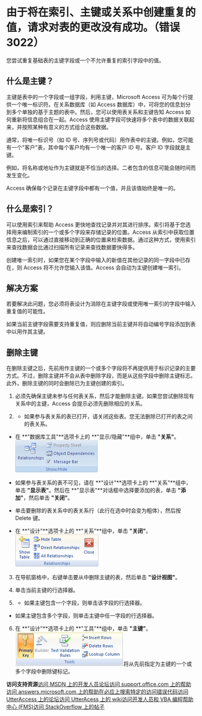 
# 由于将在索引、主键或关系中创建重复的值，请求对表的更改没有成功。（错误 3022）

您尝试重复基础表的主键字段或一个不允许重复的索引字段中的值。


## 什么是主键？

主键是表中的一个字段或一组字段，利用主键，Microsoft Access 可为每个行提供一个唯一标识符。在关系数据库（如 Access 数据库）中，可将您的信息划分到多个单独的基于主题的表中。然后，您可以使用表关系和主键告知 Access 如何重新将信息组合在一起。Access 使用主键字段可快速将多个表中的数据关联起来，并按照某种有意义的方式组合这些数据。

通常，将唯一标识号（如 ID 号、序列号或代码）用作表中的主键。例如，您可能有一个"客户"表，其中每个客户均有一个唯一的客户 ID 号。客户 ID 字段就是主键。

例如，将名称或地址作为主键就是不恰当的选择。二者包含的信息可能会随时间而发生变化。

Access 确保每个记录在主键字段中都有一个值，并且该值始终是唯一的。


## 什么是索引？

可以使用索引来帮助 Access 更快地查找记录并对其进行排序。索引将基于您选择用来编制索引的一个或多个字段来存储记录的位置。Access 从索引中获取位置信息之后，可以通过直接移动到正确的位置来检索数据。通过这种方式，使用索引来查找数据会比通过扫描所有记录来查找数据要快得多。

创建唯一索引时，如果您在某个字段中输入的新值在其他记录的同一字段中已存在，则 Access 将不允许您输入该值。Access 会自动为主键创建唯一索引。


## 解决方案

若要解决此问题，您必须将表设计为消除在主键字段或使用唯一索引的字段中输入重复值的可能性。

如果当前主键字段需要支持重复值，则应删除当前主键并将自动编号字段添加到表中以用作其主键。


## 删除主键

在删除主键之后，先前用作主键的一个或多个字段将不再提供用于标识记录的主要方式。不过，删除主键并不会从表中删除字段，而是从这些字段中删除主键标志。此外，删除主键的同时会删除已为主键创建的索引。


1. 必须先确保主键未参与任何表关系，然后才能删除主键。如果您尝试删除现有关系中的主键，Access 会提示必须先删除相应的关系。
    
2. 
      - 如果参与表关系的表已打开，请关闭这些表。您无法删除已打开的表之间的表关系。
    
  - 在 **"数据库工具"**选项卡上的 **"显示/隐藏"**组中，单击 **"关系"**。
![](images/Ac_DatabaseTool_Show_Hide_ZA10153748.gif)


    
  - 如果参与表关系的表不可见，请在 **"设计"**选项卡上的 **"关系"**组中，单击 **"显示表"**。然后在 **"显示表"**对话框中选择要添加的表，单击 **"添加"**，然后单击 **"关闭"**。
    
  - 单击要删除的表关系中的表关系行（此行在选中时会变为粗体），然后按 Delete 键。
    
  - 在 **"设计"**选项卡上的 **"关系"**组中，单击 **"关闭"**。
![](images/DesignTabRelationshipsGroup_ZA10178790.gif)


    
3. 在导航窗格中，右键单击要从中删除主键的表，然后单击 **"设计视图"**。
    
4. 单击当前主键的行选择器。
    
5. 
      - 如果主键包含一个字段，则单击该字段的行选择器。
    
  - 如果主键包含多个字段，则单击主键中任一字段的行选择器。
    
6. 在 **"设计"**选项卡上的 **"工具"**组中，单击 **"主键"**。
![](images/DesignTabToolsGroup_ZA10178781.gif)将从先前指定为主键的一个或多个字段中删除键标记。
    
 **访问支持资源**[访问 MSDN 上的开发人员论坛](https://social.msdn.microsoft.com/Forums/office/zh-cn/home?forum=accessdev)[访问 support.office.com 上的帮助](https://support.office.com/search/results?query=Access)[访问 answers.microsoft.com 上的帮助](http://answers.microsoft.com/zh-cn/office/forum/access?page=1&amp;tab=question&amp;status=all&amp;auth=1)[在必应上搜索特定的访问错误代码](http://www.bing.com/)[访问 UtterAccess 上的论坛](http://www.utteraccess.com/forum/index.php?act=idx)[访问 UtterAcess 上的 wiki](http://www.utteraccess.com/forum/index.php?act=idx)[访问开发人员和 VBA 编程帮助中心 (FMS)](http://www.fmsinc.com/MicrosoftAccess/developer/)[访问 StackOverflow 上的帖子](http://stackoverflow.com/questions/tagged/ms-access)

